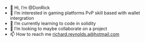 - 👋 Hi, I’m @DonRick
- 👀 I’m interested in gaming platforms PvP skill based with wallet intergration
- 🌱 I’m currently learning to code in solidity
- 💞️ I’m looking to maybe collaborate on a project
- 📫 How to reach me richard.reynolds.a@hotmail.com

<!---
DonRick/DonRick is a ✨ special ✨ repository because its `README.md` (this file) appears on your GitHub profile.
You can click the Preview link to take a look at your changes.
--->

